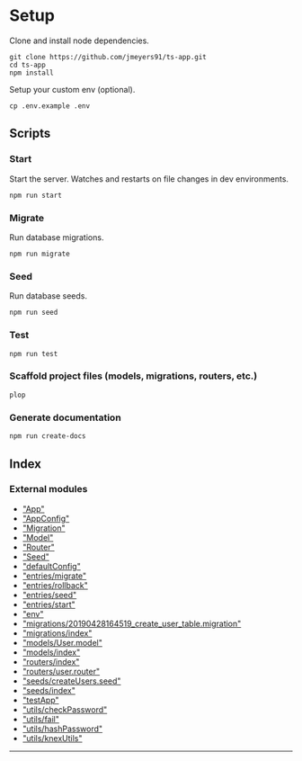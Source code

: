 
Setup
=====

Clone and install node dependencies.

```
git clone https://github.com/jmeyers91/ts-app.git
cd ts-app
npm install
```

Setup your custom env (optional).

```
cp .env.example .env
```

Scripts
-------

### Start

Start the server. Watches and restarts on file changes in dev environments.

```
npm run start
```

### Migrate

Run database migrations.

```
npm run migrate
```

### Seed

Run database seeds.

```
npm run seed
```

### Test

```
npm run test
```

### Scaffold project files (models, migrations, routers, etc.)

```
plop
```

### Generate documentation

```
npm run create-docs
```

## Index

### External modules

* ["App"](modules/_app_.md)
* ["AppConfig"](modules/_appconfig_.md)
* ["Migration"](modules/_migration_.md)
* ["Model"](modules/_model_.md)
* ["Router"](modules/_router_.md)
* ["Seed"](modules/_seed_.md)
* ["defaultConfig"](modules/_defaultconfig_.md)
* ["entries/migrate"](modules/_entries_migrate_.md)
* ["entries/rollback"](modules/_entries_rollback_.md)
* ["entries/seed"](modules/_entries_seed_.md)
* ["entries/start"](modules/_entries_start_.md)
* ["env"](modules/_env_.md)
* ["migrations/20190428164519_create_user_table.migration"](modules/_migrations_20190428164519_create_user_table_migration_.md)
* ["migrations/index"](modules/_migrations_index_.md)
* ["models/User.model"](modules/_models_user_model_.md)
* ["models/index"](modules/_models_index_.md)
* ["routers/index"](modules/_routers_index_.md)
* ["routers/user.router"](modules/_routers_user_router_.md)
* ["seeds/createUsers.seed"](modules/_seeds_createusers_seed_.md)
* ["seeds/index"](modules/_seeds_index_.md)
* ["testApp"](modules/_testapp_.md)
* ["utils/checkPassword"](modules/_utils_checkpassword_.md)
* ["utils/fail"](modules/_utils_fail_.md)
* ["utils/hashPassword"](modules/_utils_hashpassword_.md)
* ["utils/knexUtils"](modules/_utils_knexutils_.md)

---


